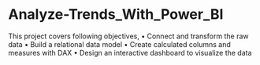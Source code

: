 # Analyze-Trends_With_Power_BI
This project covers following objectives,
• Connect and transform the raw data
• Build a relational data model
• Create calculated columns and measures with DAX
• Design an interactive dashboard to visualize the data
